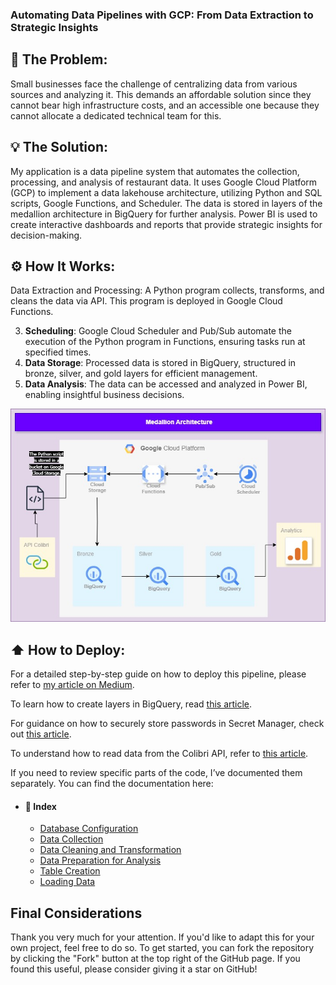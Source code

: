### Automating Data Pipelines with GCP: From Data Extraction to Strategic Insights



## 🧐️ The Problem:
Small businesses face the challenge of centralizing data from various sources and analyzing it. This demands an affordable solution since they cannot bear high infrastructure costs, and an accessible one because they cannot allocate a dedicated technical team for this.


## 💡  The Solution:

My application is a data pipeline system that automates the collection, processing, and analysis of restaurant data. It uses Google Cloud Platform (GCP) to implement a data lakehouse architecture, utilizing Python and SQL scripts, Google Functions, and Scheduler. The data is stored in layers of the medallion architecture in BigQuery for further analysis. Power BI is used to create interactive dashboards and reports that provide strategic insights for decision-making.

## ⚙️ How It Works:
Data Extraction and Processing: A Python program collects, transforms, and cleans the data via API. This program is deployed in Google Cloud Functions.

3. **Scheduling**: Google Cloud Scheduler and Pub/Sub automate the execution of the Python program in Functions, ensuring tasks run at specified times.
4. **Data Storage**: Processed data is stored in BigQuery, structured in bronze, silver, and gold layers for efficient management.
5. **Data Analysis**: The data can be accessed and analyzed in Power BI, enabling insightful business decisions.

![Pipeline dos dados](pipeline.jpg)

## ⬆️ How to Deploy:

For a detailed step-by-step guide on how to deploy this pipeline, please refer to [my article on Medium](https://medium.com/@carolfazani/criando-um-pipeline-de-dados-com-google-cloud-functions-b527934dcba3). 

To learn how to create layers in BigQuery, read [this article](https://medium.com/@carolfazani/implementando-a-arquitetura-medalhão-no-big-query-cc6f952bca74).

For guidance on how to securely store passwords in Secret Manager, check out [this article](https://medium.com/@carolfazani/implementação-segura-de-senhas-um-tutorial-prático-56b8aa981beb).

To understand how to read data from the Colibri API, refer to [this article](https://medium.com/@carolfazani/extraindo-dados-de-restaurantes-com-python-e-a-api-do-colibri-8d3b442a30e6).




If you need to review specific parts of the code, I’ve documented them separately. You can find the documentation here:



- #### 📝 Index
    - [Database Configuration](https://github.com/carolfazani/Restaurant-Data/tree/master/database)
    - [Data Collection](https://github.com/carolfazani/Restaurant-Data/tree/master/extraction_colibri)
    - [Data Cleaning and Transformation](https://github.com/carolfazani/Restaurant-Data/tree/master/transform_data)
    - [Data Preparation for Analysis](https://github.com/carolfazani/Restaurant-Data/tree/master/BQ_model_data)
    - [Table Creation](https://github.com/carolfazani/Restaurant-Data/tree/master/BQ_create_tables)
    - [Loading Data](https://github.com/carolfazani/Restaurant-Data/tree/master/BQ_data_loading)



## Final Considerations

Thank you very much for your attention. If you'd like to adapt this for your own project, feel free to do so. To get started, you can fork the repository by clicking the "Fork" button at the top right of the GitHub page. If you found this useful, please consider giving it a star on GitHub!